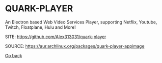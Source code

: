 # QUARK-PLAYER

 An Electron based Web Video Services Player, supporting Netflix, 
 Youtube, Twitch, Floatplane, Hulu and More!

 SITE: https://github.com/Alex313031/quark-player

 SOURCE: https://aur.archlinux.org/packages/quark-player-appimage

 [Go back](https://portable-linux-apps.github.io/apps.html)
